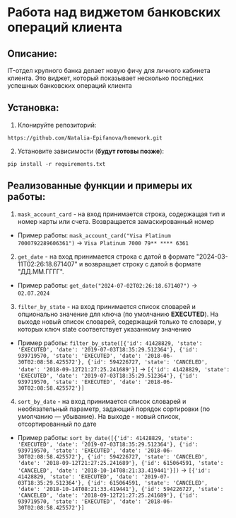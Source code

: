 # Работа над виджетом банковских операций клиента

## Описание:
IT-отдел крупного банка делает новую фичу для личного кабинета клиента. 
Это виджет, который показывает несколько последних успешных банковских 
операций клиента

## Установка:

1. Клонируйте репозиторий:
```
https://github.com/Natalia-Epifanova/homework.git
```
2. Установите зависимости (**будут готовы позже**):
```
pip install -r requirements.txt
```

## Реализованные функции и примеры их работы:
1. ```mask_account_card``` - на вход принимается строка, содержащая тип и номер карты или счета. Возвращается замаскированный номер
+ Пример работы:
```mask_account_card("Visa Platinum 7000792289606361")``` -> ```Visa Platinum 7000 79** **** 6361```
2. ```get_date``` - на вход принимается строка с датой в формате "2024-03-11T02:26:18.671407"
 и возвращает строку с датой в формате "ДД.ММ.ГГГГ".
+ Пример работы: 
```get_date("2024-07-02T02:26:18.671407")``` -> ```02.07.2024```
3. ```filter_by_state``` - на вход принимается список словарей и опционально значение для ключа (по умолчанию 
**EXECUTED**). На выходе новый список словарей, содержащий только те словари, у которых ключ 
state соответствует указанному значению
+ Пример работы: 
```filter_by_state([{'id': 41428829, 'state': 'EXECUTED', 'date': '2019-07-03T18:35:29.512364'}, {'id': 939719570, 'state': 'EXECUTED', 'date': '2018-06-30T02:08:58.425572'}, {'id': 594226727, 'state': 'CANCELED', 'date': '2018-09-12T21:27:25.241689'}]``` -> ```[{'id': 41428829, 'state': 'EXECUTED', 'date': '2019-07-03T18:35:29.512364'}, {'id': 939719570, 'state': 'EXECUTED', 'date': '2018-06-30T02:08:58.425572'}]```
4. ```sort_by_date``` - на вход принимается  список словарей и необязательный параметр, задающий порядок сортировки (по умолчанию — убывание). На выходе - новый список, отсортированный по дате
+ Пример работы: 
```sort_by_date([{'id': 41428829, 'state': 'EXECUTED', 'date': '2019-07-03T18:35:29.512364'}, {'id': 939719570, 'state': 'EXECUTED', 'date': '2018-06-30T02:08:58.425572'}, {'id': 594226727, 'state': 'CANCELED', 'date': '2018-09-12T21:27:25.241689'}, {'id': 615064591, 'state': 'CANCELED', 'date': '2018-10-14T08:21:33.419441'}])``` -> ```[{'id': 41428829, 'state': 'EXECUTED', 'date': '2019-07-03T18:35:29.512364'}, {'id': 615064591, 'state': 'CANCELED', 'date': '2018-10-14T08:21:33.419441'}, {'id': 594226727, 'state': 'CANCELED', 'date': '2018-09-12T21:27:25.241689'}, {'id': 939719570, 'state': 'EXECUTED', 'date': '2018-06-30T02:08:58.425572'}]```
